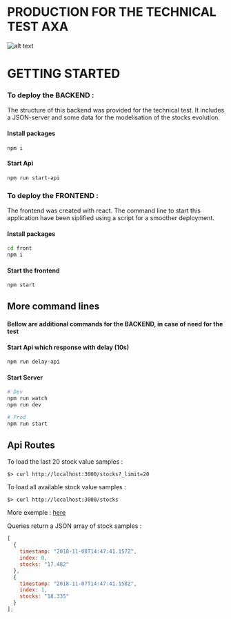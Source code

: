 # PRODUCTION FOR THE TECHNICAL TEST AXA

![alt text](https://res.cloudinary.com/viviennoel07/image/upload/v1628025020/Capture_d_e%CC%81cran_2021-08-03_a%CC%80_23.09.23_kwf3hs.png)

# GETTING STARTED

### To deploy the BACKEND :

The structure of this backend was provided for the technical test. It includes a JSON-server and some data for the modelisation of the stocks evolution.

#### Install packages

```
npm i
```

#### Start Api

```bash
npm run start-api
```

### To deploy the FRONTEND :

The frontend was created with react. The command line to start this application have been siplified using a script for a smoother deployment.

#### Install packages

```bash
cd front
npm i
```

#### Start the frontend

```bash
npm start
```

## More command lines

#### Bellow are additional commands for the BACKEND, in case of need for the test


#### Start Api which response with delay (10s)

```bash
npm run delay-api
```

#### Start Server

```bash
# Dev
npm run watch
npm run dev

# Prod
npm run start
```

## Api Routes

To load the last 20 stock value samples :

```console
$> curl http://localhost:3000/stocks?_limit=20
```

To load all available stock value samples :

```console
$> curl http://localhost:3000/stocks
```

More exemple : [here](https://github.com/typicode/json-server#routes)

Queries return a JSON array of stock samples :

```javascript
[
  {
    timestamp: "2018-11-08T14:47:41.157Z",
    index: 0,
    stocks: "17.482"
  },
  {
    timestamp: "2018-11-07T14:47:41.158Z",
    index: 1,
    stocks: "18.335"
  }
];
```
